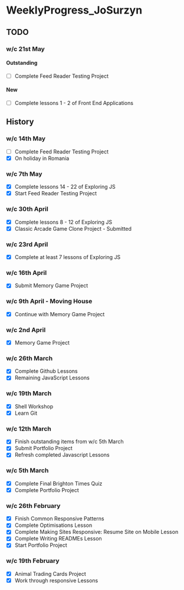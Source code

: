 # WeeklyProgress_JoSurzyn

## TODO
### w/c 21st May
#### Outstanding
- [ ] Complete Feed Reader Testing Project
#### New
- [ ] Complete lessons 1 - 2 of Front End Applications

## History
### w/c 14th May
- [ ] Complete Feed Reader Testing Project
- [x] On holiday in Romania

### w/c 7th May
- [x] Complete lessons 14 - 22 of Exploring JS
- [x] Start Feed Reader Testing Project

### w/c 30th April
- [x] Complete lessons 8 - 12 of Exploring JS
- [x] Classic Arcade Game Clone Project - Submitted

### w/c 23rd April
- [x] Complete at least 7 lessons of Exploring JS

### w/c 16th April
- [x] Submit Memory Game Project

### w/c 9th April - Moving House
- [x] Continue with Memory Game Project

### w/c 2nd April
- [x] Memory Game Project

### w/c 26th March
- [x] Complete Github Lessons
- [x] Remaining JavaScript Lessons

### w/c 19th March
- [x] Shell Workshop
- [x] Learn Git

### w/c 12th March
- [x] Finish outstanding items from w/c 5th March
- [x] Submit Portfolio Project
- [x] Refresh completed Javascript Lessons

### w/c 5th March
- [x] Complete Final Brighton Times Quiz
- [x] Complete Portfolio Project

### w/c 26th February
- [x] Finish Common Responsive Patterns
- [x] Complete Optimisations Lesson
- [x] Complete Making Sites Responsive: Resume Site on Mobile Lesson
- [x] Complete Writing READMEs Lesson
- [x] Start Portfolio Project

### w/c 19th February
- [x] Animal Trading Cards Project
- [x] Work through responsive Lessons
